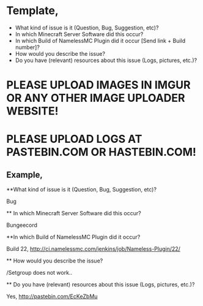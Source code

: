 # Template,
* What kind of issue is it (Question, Bug, Suggestion, etc)?
* In which Minecraft Server Software did this occur?
* In which Build of NamelessMC Plugin did it occur [Send link + Build number]?
* How would you describe the issue? 
* Do you have (relevant) resources about this issue (Logs, pictures, etc.)?

# PLEASE UPLOAD IMAGES IN IMGUR OR ANY OTHER IMAGE UPLOADER WEBSITE!
# PLEASE UPLOAD LOGS AT PASTEBIN.COM OR HASTEBIN.COM!

## Example,
**What kind of issue is it (Question, Bug, Suggestion, etc)?

Bug

** In which Minecraft Server Software did this occur?

Bungeecord

**In which Build of NamelessMC Plugin did it occur?

Build 22, http://ci.namelessmc.com/jenkins/job/Nameless-Plugin/22/

** How would you describe the issue?

/Setgroup does not work..

** Do you have (relevant) resources about this issue (Logs, pictures, etc.)?

Yes, http://pastebin.com/EcKeZbMu

